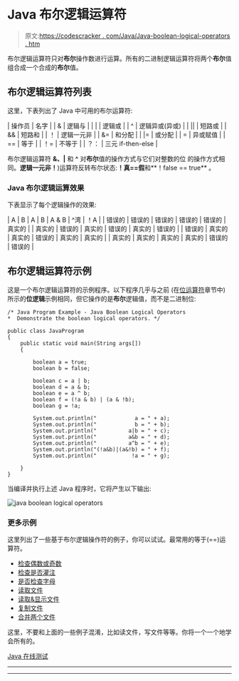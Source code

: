 # Java 布尔逻辑运算符

> 原文:[https://codescracker . com/Java/Java-boolean-logical-operators . htm](https://codescracker.com/java/java-boolean-logical-operators.htm)

布尔逻辑运算符只对**布尔**操作数进行运算。所有的二进制逻辑运算符将两个**布尔**值 组合成一个合成的**布尔**值。

## 布尔逻辑运算符列表

这里，下表列出了 Java 中可用的布尔运算符:

| 操作员 | 名字 |
| & | 逻辑与 |
| &#124; | 逻辑或 |
| ^ | 逻辑异或(异或) |
| &#124;&#124; | 短路或 |
| && | 短路和 |
| ！ | 逻辑一元非 |
| &= | 和分配 |
| &#124;= | 或分配 |
| = | 异或赋值 |
| == | 等于 |
| ！= | 不等于 |
| ？： | 三元 if-then-else |

布尔逻辑运算符 **&、|** 和 **^** 对**布尔**值的操作方式与它们对整数的位 的操作方式相同。**逻辑一元非！**)运算符反转布尔状态:**！真==假**和**！false == true** 。

### Java 布尔逻辑运算效果

下表显示了每个逻辑操作的效果:

| A | B | A &#124; B | A & B | ^湾 | ！A |
| 错误的 | 错误的 | 错误的 | 错误的 | 错误的 | 真实的 |
| 真实的 | 错误的 | 真实的 | 错误的 | 真实的 | 错误的 |
| 错误的 | 真实的 | 真实的 | 错误的 | 真实的 | 真实的 |
| 真实的 | 真实的 | 真实的 | 真实的 | 错误的 | 错误的 |

## 布尔逻辑运算符示例

这是一个布尔逻辑运算符的示例程序。以下程序几乎与之前 (在[位运算符](/java/java-bitwise-operators.htm)章节中)所示的**位逻辑**示例相同，但它操作的是**布尔**逻辑值，而不是二进制位:

```
/* Java Program Example - Java Boolean Logical Operators
*  Demonstrate the boolean logical operators. */

public class JavaProgram
{   
    public static void main(String args[])
    {

        boolean a = true;
        boolean b = false;

        boolean c = a | b;
        boolean d = a & b;
        boolean e = a ^ b;
        boolean f = (!a & b) | (a & !b);
        boolean g = !a;

        System.out.println("            a = " + a);
        System.out.println("            b = " + b);
        System.out.println("          a|b = " + c);
        System.out.println("          a&b = " + d);
        System.out.println("          a^b = " + e);
        System.out.println("(!a&b)|(a&!b) = " + f);
        System.out.println("           !a = " + g);

    }
}
```

当编译并执行上述 Java 程序时，它将产生以下输出:

![java boolean logical operators](../Images/c0ce69ce1a18a41cd9afce0543a9affa.png)

### 更多示例

这里列出了一些基于布尔逻辑操作符的例子，你可以试试。最常用的等于(==)运算符。

*   [检查偶数或奇数](/java/program/java-program-check-even-odd.htm)
*   [检查是否灌注](/java/program/java-program-check-prime.htm)
*   [是否检查字母](/java/program/java-program-check-alphabet.htm)
*   [读取文件](/java/program/java-program-read-file.htm)
*   [读取&显示文件](/java/program/java-program-read-and-display-file.htm)
*   [复制文件](/java/program/java-program-copy-file.htm)
*   [合并两个文件](/java/program/java-program-merge-two-files.htm)

这里，不要和上面的一些例子混淆，比如读文件，写文件等等。你将一个一个地学会所有的。

[Java 在线测试](/exam/showtest.php?subid=1)

* * *

* * *